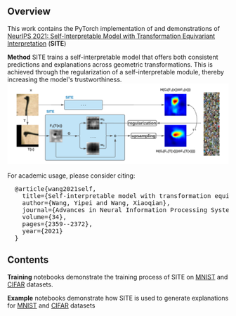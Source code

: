 ## Overview

This work contains the PyTorch implementation of and demonstrations of [NeurIPS 2021: Self-Interpretable Model with Transformation Equivariant Interpretation](https://proceedings.neurips.cc/paper/2021/file/1387a00f03b4b423e63127b08c261bdc-Paper.pdf) (**SITE**)

**Method**
SITE trains a self-interpretable model that offers both consistent predictions and explanations across geometric transformations. This is achieved through the regularization of a self-interpretable module, thereby increasing the model's trustworthiness.
![alt text](https://github.com/yipei-wang/Images/blob/main/SITE/SITE_overview.png)


For academic usage, please consider citing:
<pre>
  @article{wang2021self,
    title={Self-interpretable model with transformation equivariant interpretation},
    author={Wang, Yipei and Wang, Xiaoqian},
    journal={Advances in Neural Information Processing Systems},
    volume={34},
    pages={2359--2372},
    year={2021}
  }
</pre>

## Contents

**Training** notebooks demonstrate the training process of SITE on [MNIST](MNIST_train.ipynb) and [CIFAR](CIFAR_train.ipynb) datasets.

**Example** notebooks demonstrate how SITE is used to generate explanations for [MNIST](example_MNIST.ipynb) and [CIFAR](example_CIFAR.ipynb) datasets



  
